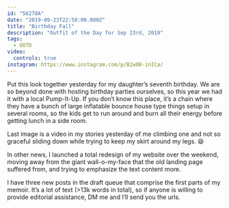 ```yaml
---
id: "56270A"
date: "2019-09-23T22:58:00.000Z"
title: "Birthday Fall"
description: "Outfit of the Day for Sep 23rd, 2019"
tags:
  - OOTD
video:
  controls: true
instagram: https://www.instagram.com/p/B2w0B-inICa/
---
```

Put this look together yesterday for my daughter’s seventh birthday. We are so beyond done with hosting birthday parties ourselves, so this year we had it with a local Pump-It-Up. If you don’t know this place, it’s a chain where they have a bunch of large inflatable bounce house type things setup in several rooms, so the kids get to run around and burn all their energy before getting lunch in a side room.

Last image is a video in my stories yesterday of me climbing one and not so graceful sliding down while trying to keep my skirt around my legs. 😆

In other news, I launched a total redesign of my website over the weekend, moving away from the giant wall-o-my-face that the old landing page suffered from, and trying to emphasize the text content more.

I have three new posts in the draft queue that comprise the first parts of my memoir. It’s a lot of text (>13k words in total), so if anyone is willing to provide editorial assistance, DM me and I’ll send you the urls.
